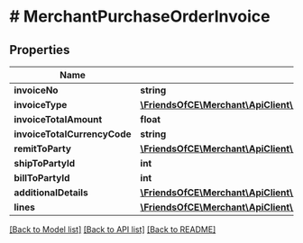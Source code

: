 # # MerchantPurchaseOrderInvoice

## Properties

Name | Type | Description | Notes
------------ | ------------- | ------------- | -------------
**invoiceNo** | **string** |  | [optional]
**invoiceType** | [**\FriendsOfCE\Merchant\ApiClient\Model\ModulesPurchaseOrderInvoiceType**](ModulesPurchaseOrderInvoiceType.md) |  | [optional]
**invoiceTotalAmount** | **float** |  | [optional]
**invoiceTotalCurrencyCode** | **string** |  | [optional]
**remitToParty** | [**\FriendsOfCE\Merchant\ApiClient\Model\MerchantVendorParty**](MerchantVendorParty.md) |  | [optional]
**shipToPartyId** | **int** |  | [optional]
**billToPartyId** | **int** |  | [optional]
**additionalDetails** | [**\FriendsOfCE\Merchant\ApiClient\Model\PurchaseOrderInvoiceAdditionalDetails[]**](PurchaseOrderInvoiceAdditionalDetails.md) |  | [optional]
**lines** | [**\FriendsOfCE\Merchant\ApiClient\Model\MerchantPurchaseOrderInvoiceLine[]**](MerchantPurchaseOrderInvoiceLine.md) |  | [optional]

[[Back to Model list]](../../README.md#models) [[Back to API list]](../../README.md#endpoints) [[Back to README]](../../README.md)
